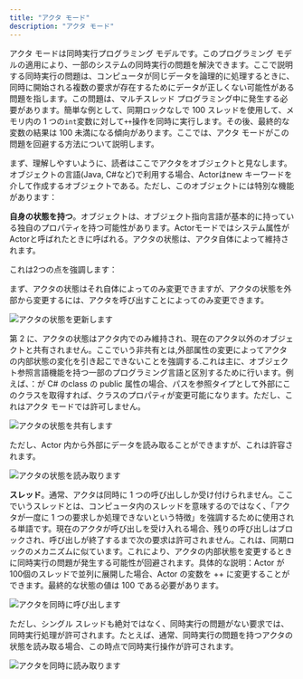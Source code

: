 ```yaml
---
title: "アクタ モード"
description: "アクタ モード"
---
```


アクタ モードは同時実行プログラミング モデルです。このプログラミング モデルの適用により、一部のシステムの同時実行の問題を解決できます。ここで説明する同時実行の問題は、コンピュータが同じデータを論理的に処理するときに、同時に開始される複数の要求が存在するためにデータが正しくない可能性がある問題を指します。この問題は、マルチスレッド プログラミング中に発生する必要があります。簡単な例として、同期ロックなしで 100 スレッドを使用して、メモリ内の 1 つの`int`変数に対して`++`操作を同時に実行します。その後、最終的な変数の結果は 100 未満になる傾向があります。ここでは、アクタ モードがこの問題を回避する方法について説明します。

まず、理解しやすいように、読者はここでアクタをオブジェクトと見なします。オブジェクトの言語(Java, C#など)で利用する場合、Actorはnew キーワードを介して作成するオブジェクトである。ただし、このオブジェクトには特別な機能があります：

**自身の状態を持つ**。オブジェクトは、オブジェクト指向言語が基本的に持っている独自のプロパティを持つ可能性があります。Actorモードではシステム属性がActorと呼ばれたときに呼ばれる。アクタの状態は、アクタ自体によって維持されます。

これは2つの点を強調します：

まず、アクタの状態はそれ自体によってのみ変更できますが、アクタの状態を外部から変更するには、アクタを呼び出すことによってのみ変更できます。

![アクタの状態を更新します](/images/20190226-001.gif)

第 2 に、アクタの状態はアクタ内でのみ維持され、現在のアクタ以外のオブジェクトと共有されません。ここでいう非共有とは,外部属性の変更によってアクタの内部状態の変化を引き起こできないことを強調する.これは主に、オブジェクト参照言語機能を持つ一部のプログラミング言語と区別するために行います。例えば、：が C# のclass の public 属性の場合、パスを参照タイプとして外部にこのクラスを取得すれば、クラスのプロパティが変更可能になります。ただし、これはアクタ モードでは許可しません。

![アクタの状態を共有します](/images/20190226-003.gif)

ただし、Actor 内から外部にデータを読み取ることができますが、これは許容されます。

![アクタの状態を読み取ります](/images/20190226-002.gif)

**スレッド**。通常、アクタは同時に 1 つの呼び出ししか受け付けられません。ここでいうスレッドとは、コンピュータ内のスレッドを意味するのではなく、「アクタが一度に 1 つの要求しか処理できないという特徴」を強調するために使用される単語です。現在のアクタが呼び出しを受け入れる場合、残りの呼び出しはブロックされ、呼び出しが終了するまで次の要求は許可されません。これは、同期ロックのメカニズムに似ています。これにより、アクタの内部状態を変更するときに同時実行の問題が発生する可能性が回避されます。具体的な説明：Actor が100個のスレッドで並列に展開した場合、Actor の変数を ++ に変更することができます。最終的な状態の値は 100 である必要があります。

![アクタを同時に呼び出します](/images/20190226-004.gif)

ただし、シングル スレッドも絶対ではなく、同時実行の問題がない要求では、同時実行処理が許可されます。たとえば、通常、同時実行の問題を持つアクタの状態を読み取る場合、この時点で同時実行操作が許可されます。

![アクタを同時に読み取ります](/images/20190226-005.gif)
